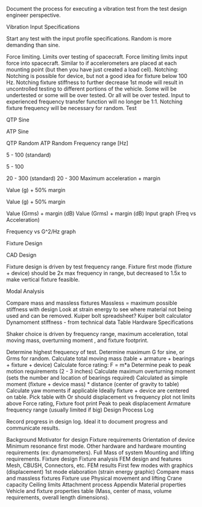 Document the process for executing a vibration test from the test design engineer perspective.  

Vibration Input Specifications

Start any test with the input profile specifications. Random is more demanding than sine.

Force limiting. Limits over testing of spacecraft. Force limiting limits input force into spacecraft. Similar to if accelerometers are placed at each mounting point (but then you have just created a load cell).
Notching: Notching is possible for device, but not a good idea for fixture below 100 Hz. Notching fixture stiffness to further decrease 1st mode will result in uncontrolled testing to different portions of the vehicle. Some will be undertested or some will be over tested. Or all will be over tested. Input to experienced frequency transfer function will no longer be 1:1. Notching fixture frequency will be necessary for random.
Test

QTP Sine

ATP Sine

QTP Random	ATP Random
Frequency range [Hz]

5 - 100 (standard)

5 - 100

20 - 300 (standard)	20 - 300
Maximum acceleration + margin

 Value (g) +  50% margin

Value (g) + 50% margin

Value (Grms) + margin (dB)	Value (Grms) + margin (dB)
Input graph (Freq vs Acceleration)	


Frequency vs G^2/Hz graph

Fixture Design

CAD Design

Fixture design is driven by test frequency range. Fixture first mode (fixture + device) should be 2x max frequency in range, but decreased to 1.5x to make vertical fixture feasible.

Modal Analysis

Compare mass and massless fixtures
Massless = maximum possible stiffness with design
Look at strain energy to see where material not being used and can be removed.
Kuiper bolt spreadsheet? Kuiper bolt calculator
Dynamoment stiffness - from technical data
Table Hardware Specifications

Shaker choice is driven by frequency range, maximum acceleration, total moving mass, overturning moment , and fixture footprint. 

Determine highest frequency of test.
Determine maximum G for sine, or Grms for random.
Calculate total moving mass (table + armature + bearings + fixture + device)
Calculate force rating: F = m*a
Determine peak to peak motion requirements (2 - 3 inches)
Calculate maximum overturning moment (sets the number and location of bearings required)
Calculated as simple moment (fixture + device mass) * distance (center of gravity to table)
Calculate yaw moments if applicable
Ideally fixture + device are centered on table. 
Pick table with 
Or should displacement vs frequency plot not limits above
Force rating, 
Fixture foot print
Peak to peak displacement
Armature frequency range (usually limited if big)
Design Process Log

Record progress in design log. Ideal it to document progress and communicate results. 

Background
Motivator for design
Fixture requirements
Orientation of device
Minimum resonance first mode.
Other hardware and hardware mounting requirements (ex: dynamometers).
Full Mass of system
Mounting and lifting requirements.
Fixture design
Fixture analysis
FEM design and features
Mesh, CBUSH, Connectors, etc. 
FEM results
First few modes with graphics (displacement)
1st mode elaboration (strain energy graphic)
Compare mass and massless fixtures
Fixture use
Physical movement and lifting
Crane capacity
Ceiling limits
Attachment process
Appendix
Material properties
Vehicle and fixture properties table (Mass, center of mass, volume requirements, overall length dimensions).